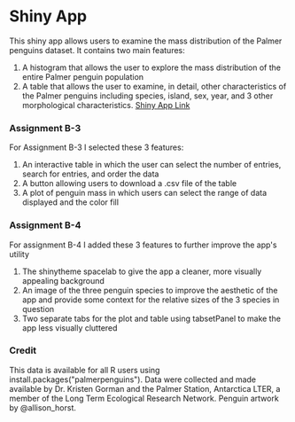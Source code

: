 # Shiny App

This shiny app allows users to examine the mass distribution of the Palmer penguins dataset. It contains two main features:
  1. A histogram that allows the user to explore the mass distribution of the entire Palmer penguin population
  2. A table that allows the user to examine, in detail, other characteristics of the Palmer penguins including species, island, sex, year, and 3 other morphological characteristics.
[Shiny App Link](https://nicholaswright.shinyapps.io/assignment-b3-nickswright/)

### Assignment B-3
For Assignment B-3 I selected these 3 features:
  1. An interactive table in which the user can select the number of entries, search for entries, and order the data
  2. A button allowing users to download a .csv file of the table
  3. A plot of penguin mass in which users can select the range of data displayed and the color fill

### Assignment B-4
For assignment B-4 I added these 3 features to further improve the app's utility
  1. The shinytheme spacelab to give the app a cleaner, more visually appealing background
  2. An image of the three penguin species to improve the aesthetic of the app and provide some context for the relative sizes of the 3 species in question
  3. Two separate tabs for the plot and table using tabsetPanel to make the app less visually cluttered

### Credit
This data is available for all R users using install.packages("palmerpenguins"). Data were collected and made available by Dr. Kristen Gorman and the Palmer Station, Antarctica LTER, a member of the Long Term Ecological Research Network. Penguin artwork by @allison_horst.
